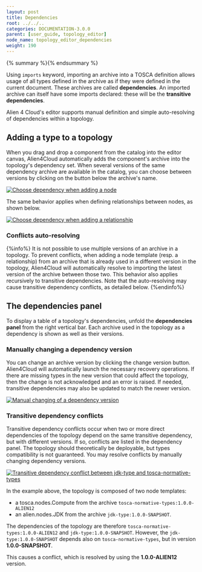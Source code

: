```yaml
---
layout: post
title: Dependencies
root: ../../..
categories: DOCUMENTATION-3.0.0
parent: [user_guide, topology_editor]
node_name: topology_editor_dependencies
weight: 190
---
```


{% summary %}{% endsummary %}

 Using `imports` keyword, importing an archive into a TOSCA definition allows usage of all types defined in the archive as if they were defined in the current document. These archives are called **dependencies**. An imported archive can itself have some imports declared: these will be the **transitive dependencies**.

Alien 4 Cloud's editor supports manual definition and simple auto-resolving of dependencies within a topology.

## Adding a type to a topology

When you drag and drop a component from the catalog into the editor canvas, Alien4Cloud automatically adds the component's archive into the topology's dependency set.  When several versions of the same dependency archive are available in the catalog, you can choose between versions by clicking on the button below the archive's name.

[![Choose dependency when adding a node](../../images/3.0.0/user_guide/topology_editor/dragndrop_dependency.png)](../../images/3.0.0/user_guide/topology_editor/dragndrop_dependency.png)

The same behavior applies when defining relationships between nodes, as shown below.

[![Choose dependency when adding a relationship](../../images/3.0.0/user_guide/topology_editor/relationship_dependency.png)](../../images/3.0.0/user_guide/topology_editor/relationship_dependency.png)

### Conflicts auto-resolving

{%info%}
It is not possible to use multiple versions of an archive in a topology. To prevent conflicts, when adding a node template (resp. a relationship) from an archive that is already used in a different version in the topology, Alien4Cloud will automatically resolve to importing the latest version of the archive between those two. This behavior also applies recursively to transitive dependencies. Note that the auto-resolving may cause transitive dependency conflicts, as detailed below.
{%endinfo%}

## The dependencies panel

To display a table of a topology's dependencies, unfold the **dependencies panel** from the right vertical bar. Each archive used in the topology as a dependency is shown as well as their versions.

### Manually changing a dependency version

You can change an archive version by clicking the change version button. Alien4Cloud will automatically launch the necessary recovery operations. If there are missing types in the new version that could affect the topology, then the change is not acknowledged and an error is raised.
If needed, transitive dependencies may also be updated to match the newer version.

[![Manual changing of a dependency version](../../images/3.0.0/user_guide/topology_editor/dependencies_change.png)](../../images/3.0.0/user_guide/topology_editor/dependencies_change.png)

### Transitive dependency conflicts

Transitive dependency conflicts occur when two or more direct dependencies of the topology depend on the same transitive dependency, but with different versions. If so, conflicts are listed in the dependency panel. The topology should theoretically be deployable, but types compatibility is not guaranteed. You may resolve conflicts by manually changing dependency versions.

[![Transitive dependency conflict between jdk-type and tosca-normative-types](../../images/3.0.0/user_guide/topology_editor/dependency_conflict.png)](../../images/3.0.0/user_guide/topology_editor/dependency_conflict.png)

In the example above, the topology is composed of two node templates:

 - a tosca.nodes.Compute from the archive `tosca-normative-types:1.0.0-ALIEN12`
 - an alien.nodes.JDK from the archive `jdk-type:1.0.0-SNAPSHOT`.

The dependencies of the topology are therefore `tosca-normative-types:1.0.0-ALIEN12` and `jdk-type:1.0.0-SNAPSHOT`.
However, the `jdk-type:1.0.0-SNAPSHOT` depends also on `tosca-normative-types`, but in version **1.0.0-SNAPSHOT**.

This causes a conflict, which is resolved by using the **1.0.0-ALIEN12** version.
